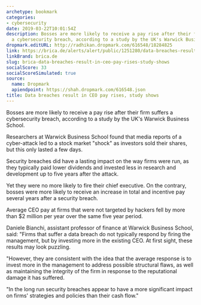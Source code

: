 ```yaml
---
archetype: bookmark
categories:
- cybersecurity
date: 2019-03-22T10:01:54Z
description: Bosses are more likely to receive a pay rise after their firm suffers
  a cybersecurity breach, according to a study by the UK's Warwick Business School.
dropmark.editURL: http://radhikan.dropmark.com/616548/18284825
link: https://brica.de/alerts/alert/public/1251280/data-breaches-result-in-ceo-pay-rises-study-shows/
linkBrand: brica.de
slug: brica-data-breaches-result-in-ceo-pay-rises-study-shows
socialScore: 33
socialScoreSimulated: true
source:
  name: Dropmark
  apiendpoint: https://shah.dropmark.com/616548.json
title: Data breaches result in CEO pay rises, study shows
---
```

Bosses are more likely to receive a pay rise after their firm suffers a cybersecurity breach, according to a study by the UK's Warwick Business School.

Researchers at Warwick Business School found that media reports of a cyber-attack led to a stock market "shock" as investors sold their shares, but this only lasted a few days.

Security breaches did have a lasting impact on the way firms were run, as they typically paid lower dividends and invested less in research and development up to five years after the attack.

Yet they were no more likely to fire their chief executive. On the contrary, bosses were more likely to receive an increase in total and incentive pay several years after a security breach.

Average CEO pay at firms that were not targeted by hackers fell by more than $2 million per year over the same five year period.

Daniele Bianchi, assistant professor of finance at Warwick Business School, said: "Firms that suffer a data breach do not typically respond by firing the management, but by investing more in the existing CEO. At first sight, these results may look puzzling.

"However, they are consistent with the idea that the average response is to invest more in the management to address possible structural flaws, as well as maintaining the integrity of the firm in response to the reputational damage it has suffered.

"In the long run security breaches appear to have a more significant impact on firms' strategies and policies than their cash flow."

